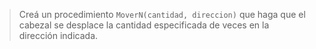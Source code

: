 > Creá un procedimiento `MoverN(cantidad, direccion)` que haga que el cabezal se desplace la cantidad especificada de veces en la dirección indicada.